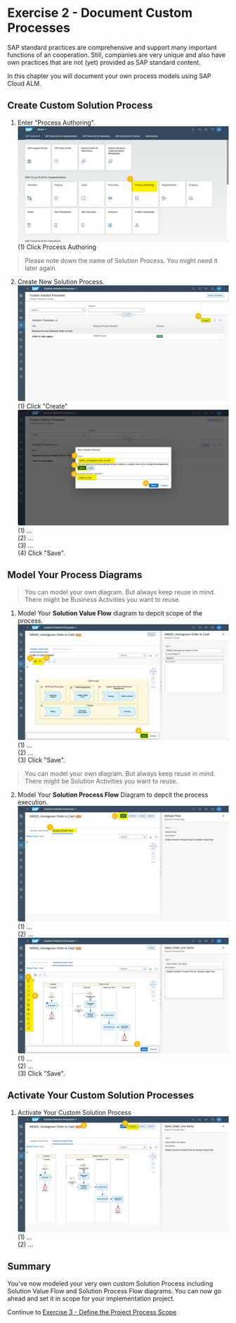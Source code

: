 # Exercise 2 - Document Custom Processes

SAP standard practices are comprehensive and support many important functions of an cooperation. Still, companies are very unique and also have own practices that are not (yet) provided as SAP standard content. 

In this chapter you will document your own process models using SAP Cloud ALM.

## Create Custom Solution Process

1. Enter "Process Authoring".
<br> ![](2021-11-11-16-09-47.png)
<br> (1) Click Process Authoring

> Please note down the name of Solution Process. You might need it later again.

2.	Create New Solution Process.
<br> ![](2021-11-11-16-10-40.png)
<br> (1) Click "Create"
<br> ![](2021-11-11-16-21-42.png)
<br> (1) ...
<br> (2) ...
<br> (3) ...
<br> (4) Click "Save".

## Model Your Process Diagrams

> You can model your own diagram. But always keep reuse in mind. There might be Business Activities you want to reuse.

1. Model Your **Solution Value Flow** diagram to depcit scope of the process.
<br> ![](2021-11-11-16-53-11.png)
<br> (1) ...
<br> (2) ...
<br> (3) Click "Save".

> You can model your own diagram. But always keep reuse in mind. There might be Solution Activities you want to reuse.

2. Model Your **Solution Process Flow** Diagram to depcit the process execution.
<br> ![](2021-11-11-16-56-43.png)
<br> (1) ...
<br> (2) ...
<br> ![](2021-11-11-19-42-45.png)
<br> (1) ...
<br> (2) ...
<br> (3) Click "Save".

## Activate Your Custom Solution Processes

1. Activate Your Custom Solution Process
<br> ![](2021-11-11-19-45-24.png)
<br> (1) ...
<br> (2) ...

## Summary

You've now modeled your very own custom Solution Process including Solution Value Flow and Solution Process Flow diagrams. You can now go ahead and set it in scope for your implementation project.

Continue to [Exercise 3 - Define the Project Process Scope](../ex3/README.md)
